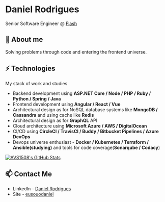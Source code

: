 # Daniel Rodrigues
Senior Software Engineer @ [Flash](https://www.linkedin.com/company/meuflash)

## 🧐 About me
Solving problems through code and entering the frontend universe.

## ⚡ Technologies
My stack of work and studies
- Backend development using **ASP.NET Core / Node / PHP / Ruby / Python / Spring / Java**
- Frontend development using **Angular / React / Vue**
- Architectural design as for NoSQL database systems like **MongoDB / Cassandra** and using cache like **Redis**
- Architectural design as for **GraphQL** API
- Cloud architecture using **Microsoft Azure / AWS / DigitalOcean**
- CI/CD using **CircleCI / TravisCI / Buddy / Bitbucket Pipelines / Azure DevOps**
- Devops universe enthusiast - **Docker / Kubernetes / Terraform / Ansible(studying)** and tools for code coverage(**Sonarqube / Codacy**)

[![AVS1508's GitHub Stats](https://github-readme-stats.vercel.app/api?username=eusouodaniel&show_icons=true)](https://github.com/eusouodaniel)

## 📫 Contact Me
- LinkedIn - [Daniel Rodrigues](https://www.linkedin.com/in/eusouodaniel)
- Site - [eusouodaniel](https://eusouodaniel.com)
